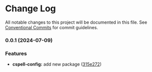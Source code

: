 # Change Log

All notable changes to this project will be documented in this file.
See [Conventional Commits](https://conventionalcommits.org) for commit guidelines.

### 0.0.1 (2024-07-09)


### Features

* **cspell-config:** add new package ([315e272](https://github.com/Elonsoft/esfront/commit/315e27246238d91b993cf73334a6ff0543ba8bc1))
